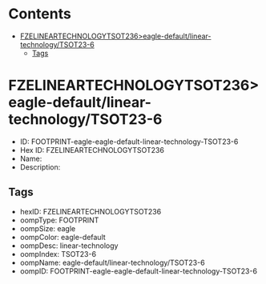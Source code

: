 



Contents
========

* [FZELINEARTECHNOLOGYTSOT236>eagle-default/linear-technology/TSOT23-6](#fzelineartechnologytsot236eagle-defaultlinear-technologytsot23-6)
	* [Tags](#tags)

# FZELINEARTECHNOLOGYTSOT236>eagle-default/linear-technology/TSOT23-6

- ID: FOOTPRINT-eagle-eagle-default-linear-technology-TSOT23-6
- Hex ID: FZELINEARTECHNOLOGYTSOT236
- Name: 
- Description: 

## Tags

- hexID: FZELINEARTECHNOLOGYTSOT236
- oompType: FOOTPRINT
- oompSize: eagle
- oompColor: eagle-default
- oompDesc: linear-technology
- oompIndex: TSOT23-6
- oompName: eagle-default/linear-technology/TSOT23-6
- oompID: FOOTPRINT-eagle-eagle-default-linear-technology-TSOT23-6
